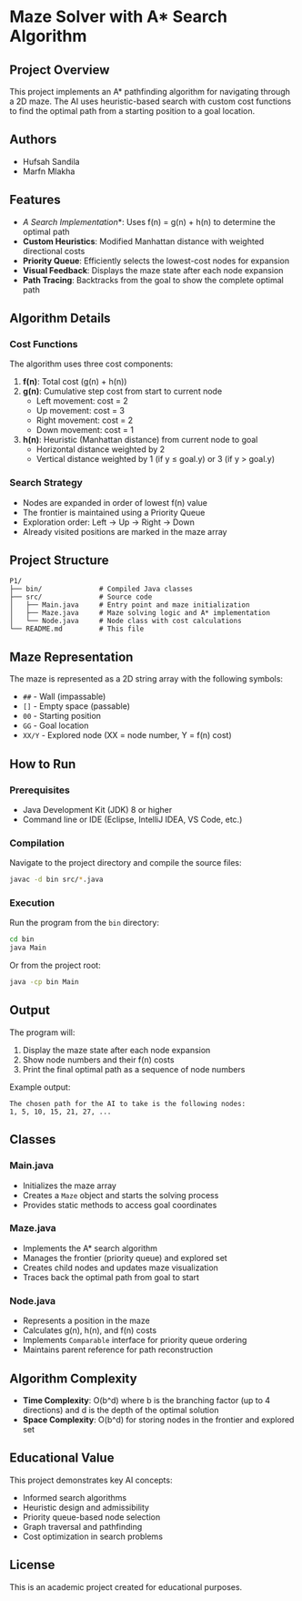 # Maze Solver with A* Search Algorithm

## Project Overview

This project implements an A* pathfinding algorithm for navigating through a 2D maze. The AI uses heuristic-based search with custom cost functions to find the optimal path from a starting position to a goal location.

## Authors
- Hufsah Sandila
- Marfn Mlakha

## Features

- **A* Search Implementation**: Uses f(n) = g(n) + h(n) to determine the optimal path
- **Custom Heuristics**: Modified Manhattan distance with weighted directional costs
- **Priority Queue**: Efficiently selects the lowest-cost nodes for expansion
- **Visual Feedback**: Displays the maze state after each node expansion
- **Path Tracing**: Backtracks from the goal to show the complete optimal path

## Algorithm Details

### Cost Functions

The algorithm uses three cost components:

1. **f(n)**: Total cost (g(n) + h(n))
2. **g(n)**: Cumulative step cost from start to current node
   - Left movement: cost = 2
   - Up movement: cost = 3
   - Right movement: cost = 2
   - Down movement: cost = 1
3. **h(n)**: Heuristic (Manhattan distance) from current node to goal
   - Horizontal distance weighted by 2
   - Vertical distance weighted by 1 (if y ≤ goal.y) or 3 (if y > goal.y)

### Search Strategy

- Nodes are expanded in order of lowest f(n) value
- The frontier is maintained using a Priority Queue
- Exploration order: Left → Up → Right → Down
- Already visited positions are marked in the maze array

## Project Structure

```
P1/
├── bin/              # Compiled Java classes
├── src/              # Source code
│   ├── Main.java     # Entry point and maze initialization
│   ├── Maze.java     # Maze solving logic and A* implementation
│   └── Node.java     # Node class with cost calculations
└── README.md         # This file
```

## Maze Representation

The maze is represented as a 2D string array with the following symbols:
- `##` - Wall (impassable)
- `[]` - Empty space (passable)
- `00` - Starting position
- `GG` - Goal location
- `XX/Y` - Explored node (XX = node number, Y = f(n) cost)

## How to Run

### Prerequisites
- Java Development Kit (JDK) 8 or higher
- Command line or IDE (Eclipse, IntelliJ IDEA, VS Code, etc.)

### Compilation

Navigate to the project directory and compile the source files:

```bash
javac -d bin src/*.java
```

### Execution

Run the program from the `bin` directory:

```bash
cd bin
java Main
```

Or from the project root:

```bash
java -cp bin Main
```

## Output

The program will:
1. Display the maze state after each node expansion
2. Show node numbers and their f(n) costs
3. Print the final optimal path as a sequence of node numbers

Example output:
```
The chosen path for the AI to take is the following nodes:
1, 5, 10, 15, 21, 27, ...
```

## Classes

### Main.java
- Initializes the maze array
- Creates a `Maze` object and starts the solving process
- Provides static methods to access goal coordinates

### Maze.java
- Implements the A* search algorithm
- Manages the frontier (priority queue) and explored set
- Creates child nodes and updates maze visualization
- Traces back the optimal path from goal to start

### Node.java
- Represents a position in the maze
- Calculates g(n), h(n), and f(n) costs
- Implements `Comparable` interface for priority queue ordering
- Maintains parent reference for path reconstruction

## Algorithm Complexity

- **Time Complexity**: O(b^d) where b is the branching factor (up to 4 directions) and d is the depth of the optimal solution
- **Space Complexity**: O(b^d) for storing nodes in the frontier and explored set

## Educational Value

This project demonstrates key AI concepts:
- Informed search algorithms
- Heuristic design and admissibility
- Priority queue-based node selection
- Graph traversal and pathfinding
- Cost optimization in search problems

## License

This is an academic project created for educational purposes.
